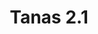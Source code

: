 ---
title: Tanas 2.1
date: 
draft: false

# descripcion
description : Argolla de plata simple cierre italiano

materials: Plata 925

color: Plateado

dimensions: 2,1cm diam

code: 01-11-0486

type: "Aros"

categories: []

price: $1.370,00

# Images
# first image will be shown in the product page
images:
  # - image: "images/path_to_image"
  # La ubicacion de las imagenes es imagenes/Aros/Aros.Argollas/01-11-0486-tanas-2.1
  - image: "./images/aros/argollas/01-11-0486_a.JPG"
---